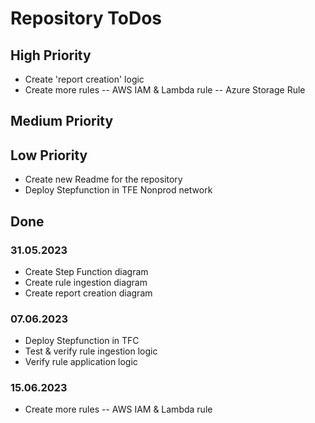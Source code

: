 # Repository ToDos
## High Priority
- Create 'report creation' logic
- Create more rules
-- AWS IAM & Lambda rule
-- Azure Storage Rule

## Medium Priority

## Low Priority
- Create new Readme for the repository
- Deploy Stepfunction in TFE Nonprod network

## Done
### 31.05.2023
- Create Step Function diagram
- Create rule ingestion diagram
- Create report creation diagram

### 07.06.2023
- Deploy Stepfunction in TFC
- Test & verify rule ingestion logic
- Verify rule application logic

### 15.06.2023
- Create more rules
-- AWS IAM & Lambda rule